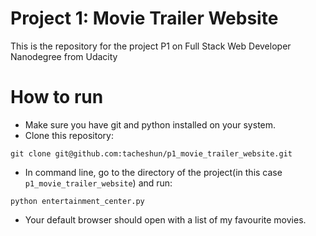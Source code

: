 # Project 1: Movie Trailer Website
This is the repository for the project P1 on Full Stack Web Developer Nanodegree from Udacity

# How to run
- Make sure you have git and python installed on your system.
- Clone this repository: 
```
git clone git@github.com:tacheshun/p1_movie_trailer_website.git
```
- In command line, go to the directory of the project(in this case ```p1_movie_trailer_website```) and run: 
```
python entertainment_center.py
```
- Your default browser should open with a list of my favourite movies.
